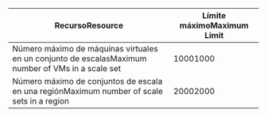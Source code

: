 | <span data-ttu-id="62d26-101">Recurso</span><span class="sxs-lookup"><span data-stu-id="62d26-101">Resource</span></span> | <span data-ttu-id="62d26-102">Límite máximo</span><span class="sxs-lookup"><span data-stu-id="62d26-102">Maximum Limit</span></span> |
| --- | --- |
| <span data-ttu-id="62d26-103">Número máximo de máquinas virtuales en un conjunto de escalas</span><span class="sxs-lookup"><span data-stu-id="62d26-103">Maximum number of VMs in a scale set</span></span> |<span data-ttu-id="62d26-104">1000</span><span class="sxs-lookup"><span data-stu-id="62d26-104">1000</span></span> |
| <span data-ttu-id="62d26-105">Número máximo de conjuntos de escala en una región</span><span class="sxs-lookup"><span data-stu-id="62d26-105">Maximum number of scale sets in a region</span></span> |<span data-ttu-id="62d26-106">2000</span><span class="sxs-lookup"><span data-stu-id="62d26-106">2000</span></span> |

